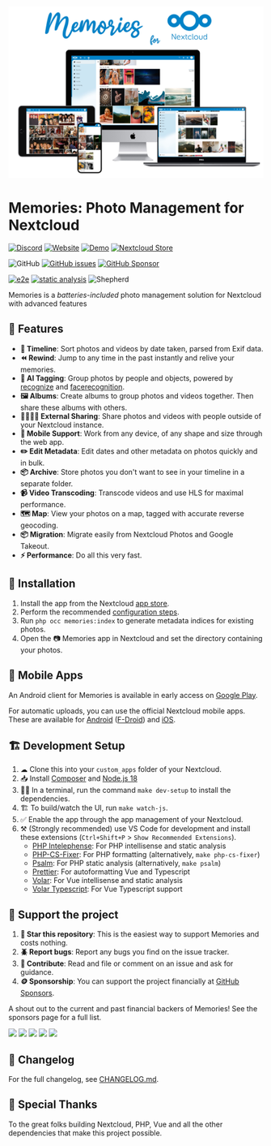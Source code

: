 ![Screenshot](appinfo/screenshot.jpg)

# Memories: Photo Management for Nextcloud

[![Discord](https://dcbadge.vercel.app/api/server/7Dr9f9vNjJ)](https://discord.gg/7Dr9f9vNjJ)
[![Website](https://img.shields.io/website?down_color=red&down_message=offline&label=website&style=for-the-badge&up_color=brightgreen&up_message=online&url=https%3A%2F%2Fmemories.gallery)](https://memories.gallery)
[![Demo](https://img.shields.io/website?down_color=red&down_message=offline&label=demo&style=for-the-badge&up_color=brightgreen&up_message=online&url=https%3A%2F%2Fdemo.memories.gallery)](https://demo.memories.gallery/apps/memories/)
[![Nextcloud Store](https://img.shields.io/badge/nextcloud_store-blue?style=for-the-badge)](https://apps.nextcloud.com/apps/memories)

![GitHub](https://img.shields.io/github/license/pulsejet/memories)
[![GitHub issues](https://img.shields.io/github/issues/pulsejet/memories)](https://github.com/pulsejet/memories/issues)
[![GitHub Sponsor](https://img.shields.io/github/sponsors/pulsejet?logo=GitHub)](https://github.com/sponsors/pulsejet)

[![e2e](https://github.com/pulsejet/memories/actions/workflows/e2e.yaml/badge.svg)](https://github.com/pulsejet/memories/actions/workflows/e2e.yaml)
[![static analysis](https://github.com/pulsejet/memories/actions/workflows/static-analysis.yaml/badge.svg)](https://github.com/pulsejet/memories/actions/workflows/static-analysis.yaml)
![Shepherd](https://shepherd.dev/github/pulsejet/memories/coverage.svg)

Memories is a _batteries-included_ photo management solution for Nextcloud with advanced features

## 🎁 Features

- **📸 Timeline**: Sort photos and videos by date taken, parsed from Exif data.
- **⏪ Rewind**: Jump to any time in the past instantly and relive your memories.
- **🤖 AI Tagging**: Group photos by people and objects, powered by [recognize](https://github.com/nextcloud/recognize) and [facerecognition](https://github.com/matiasdelellis/facerecognition).
- **🖼️ Albums**: Create albums to group photos and videos together. Then share these albums with others.
- **🫱🏻‍🫲🏻 External Sharing**: Share photos and videos with people outside of your Nextcloud instance.
- **📱 Mobile Support**: Work from any device, of any shape and size through the web app.
- **✏️ Edit Metadata**: Edit dates and other metadata on photos quickly and in bulk.
- **📦 Archive**: Store photos you don't want to see in your timeline in a separate folder.
- **📹 Video Transcoding**: Transcode videos and use HLS for maximal performance.
- **🗺️ Map**: View your photos on a map, tagged with accurate reverse geocoding.
- **📦 Migration**: Migrate easily from Nextcloud Photos and Google Takeout.
- **⚡️ Performance**: Do all this very fast.

## 🚀 Installation

1. Install the app from the Nextcloud [app store](https://apps.nextcloud.com/apps/memories).
1. Perform the recommended [configuration steps](https://memories.gallery/config/).
1. Run `php occ memories:index` to generate metadata indices for existing photos.
1. Open the 📷 Memories app in Nextcloud and set the directory containing your photos.

## 📱 Mobile Apps

An Android client for Memories is available in early access on [Google Play](https://play.google.com/store/apps/details?id=gallery.memories).

For automatic uploads, you can use the official Nextcloud mobile apps. These are available for [Android](https://play.google.com/store/apps/details?id=com.nextcloud.client) ([F-Droid](https://f-droid.org/en/packages/com.nextcloud.client/)) and [iOS](https://apps.apple.com/us/app/nextcloud/id1125420102).

## 🏗 Development Setup

1. ☁ Clone this into your `custom_apps` folder of your Nextcloud.
1. 📥 Install [Composer](https://getcomposer.org/) and [Node.js 18](https://nodejs.org)
1. 👩‍💻 In a terminal, run the command `make dev-setup` to install the dependencies.
1. 🏗 To build/watch the UI, run `make watch-js`.
1. ✅ Enable the app through the app management of your Nextcloud.
2. ⚒️ (Strongly recommended) use VS Code for development and install these extensions (`Ctrl+Shift+P` > `Show Recommended Extensions`).
   - [PHP Intelephense](https://marketplace.visualstudio.com/items?itemName=bmewburn.vscode-intelephense-client): For PHP intellisense and static analysis
   - [PHP-CS-Fixer](https://marketplace.visualstudio.com/items?itemName=muuvmuuv.vscode-just-php-cs-fixer): For PHP formatting (alternatively, `make php-cs-fixer`)
   - [Psalm](https://marketplace.visualstudio.com/items?itemName=getpsalm.psalm-vscode-plugin): For PHP static analysis (alternatively, `make psalm`)
   - [Prettier](https://marketplace.visualstudio.com/items?itemName=esbenp.prettier-vscode): For autoformatting Vue and Typescript
   - [Volar](https://marketplace.visualstudio.com/items?itemName=Vue.volar): For Vue intellisense and static analysis
   - [Volar Typescript](https://marketplace.visualstudio.com/items?itemName=Vue.vscode-typescript-vue-plugin): For Vue Typescript support

## 🤝 Support the project

1. **🌟 Star this repository**: This is the easiest way to support Memories and costs nothing.
1. **🪲 Report bugs**: Report any bugs you find on the issue tracker.
1. **📝 Contribute**: Read and file or comment on an issue and ask for guidance.
1. **🪙 Sponsorship**: You can support the project financially at [GitHub Sponsors](https://github.com/sponsors/pulsejet).

A shout out to the current and past financial backers of Memories! See the sponsors page for a full list.

[<img src="https://github.com/mpodshivalin.png" width="42" />](https://github.com/mpodshivalin)
[<img src="https://github.com/k1l1.png" width="42" />](https://github.com/k1l1)
[<img src="https://github.com/ChickenTarm.png" width="42" />](https://github.com/ChickenTarm)
[<img src="https://github.com/ChildLearningClub.png" width="42" />](https://github.com/ChildLearningClub)
[<img src="https://github.com/mpanhans.png" width="42" />](https://github.com/mpanhans)

## 📝 Changelog

For the full changelog, see [CHANGELOG.md](CHANGELOG.md).

## 🙏 Special Thanks

To the great folks building Nextcloud, PHP, Vue and all the other dependencies that make this project possible.
